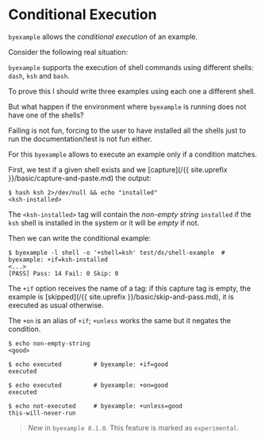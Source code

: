 <!--
Check that we have byexample installed first
$ hash byexample                                    # byexample: +fail-fast

$ alias byexample=byexample\ --pretty\ none

--
-->

# Conditional Execution

``byexample`` allows the *conditional execution* of an example.

Consider the following real situation:

``byexample`` supports the execution of shell commands using different
shells: ``dash``, ``ksh`` and ``bash``.

To prove this I should write three examples using each one a different
shell.

But what happen if the environment where ``byexample`` is running does not
have one of the shells?

Failing is not fun, forcing to the user to have installed all the shells
just to run the documentation/test is not fun either.

For this ``byexample`` allows to execute an example only if
a condition matches.

First, we test if a given shell exists and we
[capture](/{{ site.uprefix }}/basic/capture-and-paste.md) the output:

```shell
$ hash ksh 2>/dev/null && echo "installed"
<ksh-installed>
```

The ``<ksh-installed>`` tag will contain the *non-empty string* ``installed``
if the ``ksh`` shell is installed in the system or it will be *empty* if not.

Then we can write the conditional example:

```shell
$ byexample -l shell -o '+shell=ksh' test/ds/shell-example  # byexample: +if=ksh-installed
<...>
[PASS] Pass: 14 Fail: 0 Skip: 0
```

The ``+if`` option receives the name of a tag: if this capture tag is empty, the
example is [skipped](/{{ site.uprefix }}/basic/skip-and-pass.md),
it is executed as usual otherwise.

The ``+on`` is an alias of ``+if``; ``+unless`` works the same but
it negates the condition.

```shell
$ echo non-empty-string
<good>

$ echo executed         # byexample: +if=good
executed

$ echo executed         # byexample: +on=good
executed

$ echo not-executed     # byexample: +unless=good
this-will-never-run
```

> *New* in ``byexample 8.1.0``. This feature is marked as ``experimental``.

